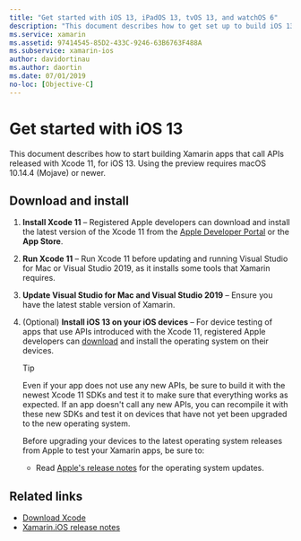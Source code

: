 ```yaml
---
title: "Get started with iOS 13, iPadOS 13, tvOS 13, and watchOS 6"
description: "This document describes how to get set up to build iOS 13, iPadOS 13, tvOS 13, and watchOS 6 apps with Xamarin. It discusses how to download Xcode 11 and update Visual Studio for Mac."
ms.service: xamarin
ms.assetid: 97414545-85D2-433C-9246-63B6763F488A
ms.subservice: xamarin-ios
author: davidortinau
ms.author: daortin
ms.date: 07/01/2019
no-loc: [Objective-C]
---
```

# Get started with iOS 13

This document describes how to start building Xamarin apps that call
APIs released with Xcode 11, for iOS 13. Using the preview requires macOS 10.14.4 (Mojave) or newer.

## Download and install

1. **Install Xcode 11** –
   Registered Apple developers can download and install the latest version
   of the Xcode 11 from the
   [Apple Developer Portal](https://developer.apple.com/download/) or the **App Store**.

2. **Run Xcode 11** – Run Xcode 11 before updating and running Visual
   Studio for Mac or Visual Studio 2019, as it installs some tools that Xamarin requires.

3. **Update Visual Studio for Mac and Visual Studio 2019** – Ensure you have the latest stable version of Xamarin.

4. (Optional) **Install iOS 13 on your iOS devices** – For device testing of apps 
   that use APIs introduced with the Xcode 11,
   registered Apple developers can [download](https://developer.apple.com/download)
   and install the operating system on their devices. 

   > [!TIP]
   > Even if your app does not use any new APIs, be sure to build it with
   > the newest Xcode 11 SDKs and test it to make sure that everything works
   > as expected. If an app doesn't call any new APIs, you can recompile it
   > with these new SDKs and test it on devices that have not yet been
   > upgraded to the new operating system.
   >
   > Before upgrading your devices to the latest operating system releases
   > from Apple to test your Xamarin apps, be sure to:
   >
   > - Read [Apple's release notes](https://developer.apple.com/download/)
   >   for the operating system updates.

## Related links

- [Download Xcode](https://developer.apple.com/download/)
- [Xamarin.iOS release notes](/xamarin/ios/release-notes/13/13.0)
